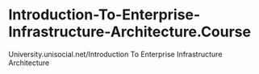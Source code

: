 # Introduction-To-Enterprise-Infrastructure-Architecture.Course
University.unisocial.net/Introduction To Enterprise Infrastructure Architecture
